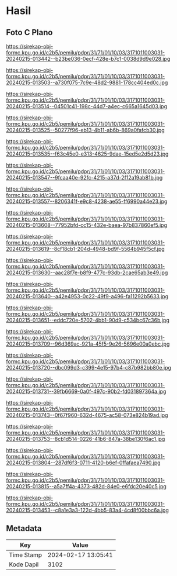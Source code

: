 # Hasil

## Foto C Plano

https://sirekap-obj-formc.kpu.go.id/c2b5/pemilu/pdpr/31/71/01/10/03/3171011003031-20240215-013442--b23be036-0ecf-428e-b7c1-0038d9d9e028.jpg

https://sirekap-obj-formc.kpu.go.id/c2b5/pemilu/pdpr/31/71/01/10/03/3171011003031-20240215-013503--a730f075-7c9e-48d2-9881-178cc404ed0c.jpg

https://sirekap-obj-formc.kpu.go.id/c2b5/pemilu/pdpr/31/71/01/10/03/3171011003031-20240215-013514--04501c41-198c-44d7-a4ec-c665a1645d03.jpg

https://sirekap-obj-formc.kpu.go.id/c2b5/pemilu/pdpr/31/71/01/10/03/3171011003031-20240215-013525--50277f96-eb13-4b11-ab6b-869a0fafcb30.jpg

https://sirekap-obj-formc.kpu.go.id/c2b5/pemilu/pdpr/31/71/01/10/03/3171011003031-20240215-013535--f63c45e0-e313-4625-9dae-15ed5e2d5d23.jpg

https://sirekap-obj-formc.kpu.go.id/c2b5/pemilu/pdpr/31/71/01/10/03/3171011003031-20240215-013547--9fcaa40e-92fc-4215-a37d-2f12a19ab81b.jpg

https://sirekap-obj-formc.kpu.go.id/c2b5/pemilu/pdpr/31/71/01/10/03/3171011003031-20240215-013557--8206341f-e9c8-4238-ae55-ff6990a44e23.jpg

https://sirekap-obj-formc.kpu.go.id/c2b5/pemilu/pdpr/31/71/01/10/03/3171011003031-20240215-013608--77952bfd-cc15-432e-baea-97b837860ef5.jpg

https://sirekap-obj-formc.kpu.go.id/c2b5/pemilu/pdpr/31/71/01/10/03/3171011003031-20240215-013619--8cf18cb1-204d-4948-bd9f-5564b945f5cf.jpg

https://sirekap-obj-formc.kpu.go.id/c2b5/pemilu/pdpr/31/71/01/10/03/3171011003031-20240215-013630--aac28f7e-b8f9-477c-93db-2cae65ab3e49.jpg

https://sirekap-obj-formc.kpu.go.id/c2b5/pemilu/pdpr/31/71/01/10/03/3171011003031-20240215-013640--a42e4953-0c22-49f9-a496-fa11292b5633.jpg

https://sirekap-obj-formc.kpu.go.id/c2b5/pemilu/pdpr/31/71/01/10/03/3171011003031-20240215-013651--eddc720e-5702-4bb1-90d9-c534bc67c36b.jpg

https://sirekap-obj-formc.kpu.go.id/c2b5/pemilu/pdpr/31/71/01/10/03/3171011003031-20240215-013709--96d369ac-921a-45f5-9e26-5696e00a0ebc.jpg

https://sirekap-obj-formc.kpu.go.id/c2b5/pemilu/pdpr/31/71/01/10/03/3171011003031-20240215-013720--dbc099d3-c399-4e15-97b4-c87b982bb80e.jpg

https://sirekap-obj-formc.kpu.go.id/c2b5/pemilu/pdpr/31/71/01/10/03/3171011003031-20240215-013731--39fb6669-0a0f-497c-90b2-fd031897364a.jpg

https://sirekap-obj-formc.kpu.go.id/c2b5/pemilu/pdpr/31/71/01/10/03/3171011003031-20240215-013743--0f67f960-632d-4675-ac58-073e824b19ad.jpg

https://sirekap-obj-formc.kpu.go.id/c2b5/pemilu/pdpr/31/71/01/10/03/3171011003031-20240215-013753--8cb1d514-0226-41b6-847a-38be130f6ac1.jpg

https://sirekap-obj-formc.kpu.go.id/c2b5/pemilu/pdpr/31/71/01/10/03/3171011003031-20240215-013804--287df6f3-0711-4120-b6ef-0ffafaea7490.jpg

https://sirekap-obj-formc.kpu.go.id/c2b5/pemilu/pdpr/31/71/01/10/03/3171011003031-20240215-013815--a5a7ff4a-4373-482d-84e0-e6fdc20e40c5.jpg

https://sirekap-obj-formc.kpu.go.id/c2b5/pemilu/pdpr/31/71/01/10/03/3171011003031-20240215-013453--c8a1e3a3-122d-4bb5-83a4-4cd8f00bbc6a.jpg


## Metadata

| Key        | Value               |
| ---------- | ------------------- |
| Time Stamp | 2024-02-17 13:05:41 |
| Kode Dapil | 3102                |



